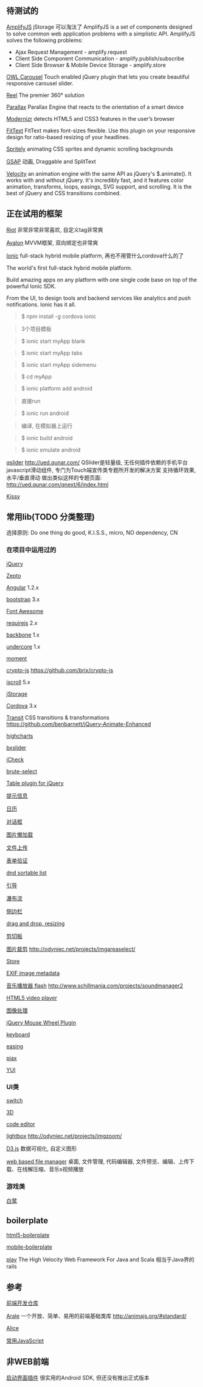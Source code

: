 ## 待测试的
[AmplifyJS](https://github.com/mikehostetler/amplify) jStorage 可以淘汰了
AmplifyJS is a set of components designed to solve common web application problems with a simplistic API.
AmplifyJS solves the following problems:
* Ajax Request Management - amplify.request
* Client Side Component Communication - amplify.publish/subscribe
* Client Side Browser & Mobile Device Storage - amplify.store

[OWL Carousel](https://github.com/OwlFonk/OwlCarousel)
Touch enabled jQuery plugin that lets you create beautiful responsive carousel slider.

[Reel](https://github.com/pisi/Reel)
The premier 360° solution

[Parallax](https://github.com/wagerfield/parallax)
Parallax Engine that reacts to the orientation of a smart device

[Modernizr](https://github.com/Modernizr/Modernizr)
detects HTML5 and CSS3 features in the user’s browser

[FitText](https://github.com/davatron5000/FitText.js)
FitText makes font-sizes flexible. Use this plugin on your responsive design for ratio-based resizing of your headlines.


[Spritely](https://github.com/artlogicmedia/spritely)
animating CSS sprites and dynamic scrolling backgrounds


[GSAP](http://greensock.com/gsap)
 动画, Draggable and SplitText
 
[Velocity](https://github.com/julianshapiro/velocity)
an animation engine with the same API as jQuery's $.animate(). It works with and without jQuery. It's incredibly fast, and it features color animation, transforms, loops, easings, SVG support, and scrolling. It is the best of jQuery and CSS transitions combined.


## 正在试用的框架
[Riot](https://muut.com/riotjs) 非常非常非常喜欢, 自定义tag非常爽

[Avalon](http://avalonjs.github.io/) MVVM框架, 双向绑定也非常爽

[Ionic](http://ionicframework.com/) full-stack hybrid mobile platform, 再也不用管什么cordova什么的了

The world's first full-stack hybrid mobile platform.

Build amazing apps on any platform with one single code base on top of the powerful Ionic SDK.

From the UI, to design tools and backend services like analytics and push notifications. Ionic has it all.

> $ npm install -g cordova ionic

> 3个项目模板

> $ ionic start myApp blank

> $ ionic start myApp tabs
 
> $ ionic start myApp sidemenu

> $ cd myApp

> $ ionic platform add android

> 直接run

> $ ionic run android

> 编译, 在模拟器上运行

> $ ionic build android

> $ ionic emulate android

[qslider](http://ued.qunar.com/mobile/qslider) http://ued.qunar.com/
QSlider是轻量级, 无任何插件依赖的手机平台javascript滑动组件, 专门为Touch端宣传类专题所开发的解决方案 
支持循环效果, 水平/垂直滑动
做出类似这样的专题页面: http://ued.qunar.com/qnext/6/index.html

[Kissy](http://kissyui.com/)


## 常用lib(TODO 分类整理)
选择原则: Do one thing do good, K.I.S.S., micro, NO dependency, CN

### 在项目中运用过的
[jQuery](http://jquery.com)

[Zepto](http://zeptojs.com/)

[Angular](https://angularjs.org/) 1.2.x

[bootstrap]( http://getbootstrap.com/) 3.x

[Font Awesome](http://fortawesome.github.io/Font-Awesome/)

[requirejs](http://requirejs.org/) 2.x

[backbone](http://backbonejs.org/) 1.x

[undercore](http://underscorejs.org/) 1.x

[moment](http://momentjs.com/)

[crypto-js](http://code.google.com/p/crypto-js/)  https://github.com/brix/crypto-js

[iscroll](https://github.com/cubiq/iscroll/) 5.x

[jStorage](https://github.com/andris9/jStorage)

[Cordova](http://cordova.apache.org/) 3.x

[Transit](http://ricostacruz.com/jquery.transit/) CSS transitions & transformations https://github.com/benbarnett/jQuery-Animate-Enhanced

[highcharts](http://www.highcharts.com/)

[bxslider](http://bxslider.com/)

[iCheck](https://github.com/fronteed/iCheck/)

[brute-select](https://github.com/grassator/jquery-brute-select)

[Table plugin for jQuery](http://www.datatables.net/)


[提示信息](https://github.com/sofish/essage)

[日历](https://github.com/ciaoca/cxCalendar)

[对话框](http://aui.github.io/artDialog/)

[图片懒加载](https://github.com/tuupola/jquery_lazyload/)

[文件上传](https://github.com/fex-team/webuploader)

[表单验证](https://github.com/posabsolute/jQuery-Validation-Engine)

[dnd sortable list](https://github.com/RubaXa/Sortable)

[引导](https://github.com/usablica/intro.js)

[瀑布流](https://github.com/germanysbestkeptsecret/Wookmark-jQuery)

[侧边栏](https://mango.github.io/slideout/)

[drag and drop, resizing](https://github.com/taye/interact.js)

[剪切板](https://github.com/zeroclipboard/ZeroClipboard/)

[图片裁剪](https://github.com/tapmodo/Jcrop/) http://odyniec.net/projects/imgareaselect/

[Store](https://github.com/nbubna/store)

[EXIF image metadata](https://github.com/jseidelin/exif-js/)

[音乐播放器 flash](http://www.alsacreations.fr/dewplayer.html)
http://www.schillmania.com/projects/soundmanager2

[HTML5 video player](http://www.videojs.com/)

[图像处理](https://github.com/AlloyTeam/AlloyImage)

[jQuery Mouse Wheel Plugin](https://github.com/jquery/jquery-mousewheel/)

[keyboard](https://github.com/ccampbell/mousetrap)

[easing](https://github.com/gdsmith/jquery.easing/)

[pjax](https://github.com/welefen/pjax)

[YUI](https://github.com/yui/yui3)

### UI类
[switch](https://github.com/nostalgiaz/bootstrap-switch)

[3D](https://github.com/mrdoob/three.js/)

[code editor](https://github.com/ajaxorg/ace)

[lightbox](https://github.com/lokesh/lightbox2/) http://odyniec.net/projects/imgzoom/

[D3.js](http://d3js.org/) 数据可视化, 自定义图形

[web based file manager](https://github.com/kalcaddle/KODExplorer)
桌面, 文件管理, 代码编辑器, 文件预览、编辑、上传下载、在线解压缩、音乐s视频播放  

### 游戏类
[白鹭](https://github.com/egret-labs/egret-core)

## boilerplate
[html5-boilerplate](https://github.com/h5bp/html5-boilerplate)

[mobile-boilerplate](https://github.com/h5bp/mobile-boilerplate) 

[play]( https://playframework.com/)
The High Velocity Web Framework For Java and Scala
相当于Java界的rails

## 参考
[前端开发仓库](http://code.ciaoca.com/)

[Arale](http://aralejs.org/) 一个开放、简单、易用的前端基础类库
http://animajs.org/#standard/

[Alice](http://aliceui.org/)

[常用JavaScript](http://www.oschina.net/project/tag/165/javascript-utils)


## 非WEB前端
[启动界面插件](http://www.bangcle.com/solution/sdk-detail/?id=10)
很实用的Android SDK, 但还没有推出正式版本
